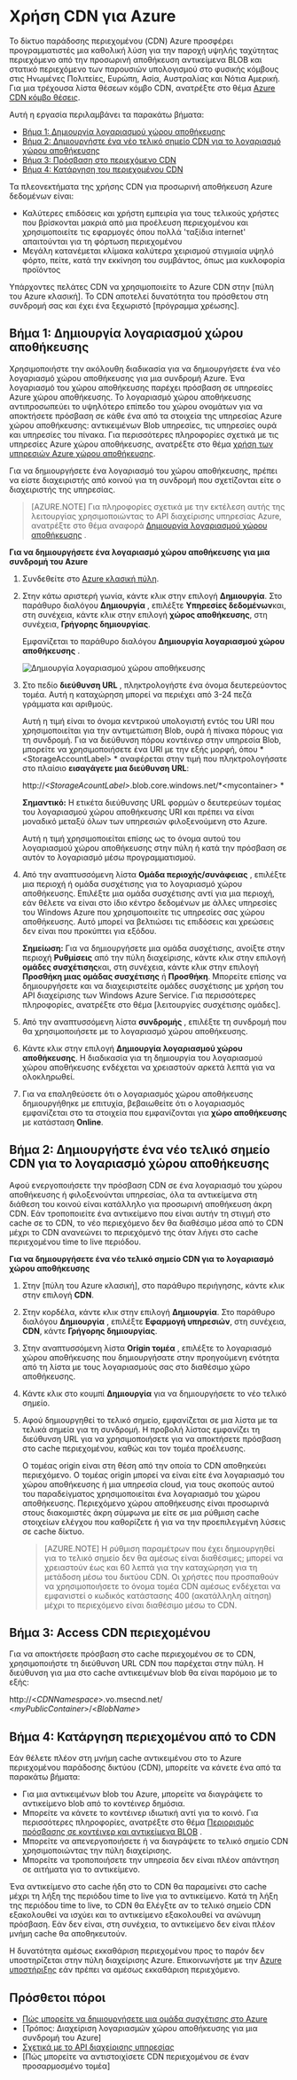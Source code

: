 # <a name="using-cdn-for-azure"></a>Χρήση CDN για Azure

Το δίκτυο παράδοσης περιεχομένου (CDN) Azure προσφέρει προγραμματιστές μια καθολική λύση για την παροχή υψηλής ταχύτητας περιεχόμενο από την προσωρινή αποθήκευση αντικείμενα BLOB και στατικό περιεχόμενο των παρουσιών υπολογισμού στο φυσικής κόμβους στις Ηνωμένες Πολιτείες, Ευρώπη, Ασία, Αυστραλίας και Νότια Αμερική. Για μια τρέχουσα λίστα θέσεων κόμβο CDN, ανατρέξτε στο θέμα [Azure CDN κόμβο θέσεις].

Αυτή η εργασία περιλαμβάνει τα παρακάτω βήματα:

* [Βήμα 1: Δημιουργία λογαριασμού χώρου αποθήκευσης](#Step1)
* [Βήμα 2: Δημιουργήστε ένα νέο τελικό σημείο CDN για το λογαριασμό χώρου αποθήκευσης](#Step2)
* [Βήμα 3: Πρόσβαση στο περιεχόμενο CDN](#Step3)
* [Βήμα 4: Κατάργηση του περιεχομένου CDN](#Step4)

Τα πλεονεκτήματα της χρήσης CDN για προσωρινή αποθήκευση Azure δεδομένων είναι:

-   Καλύτερες επιδόσεις και χρήστη εμπειρία για τους τελικούς χρήστες που βρίσκονται μακριά από μια προέλευση περιεχομένου και χρησιμοποιείτε τις εφαρμογές όπου πολλά 'ταξίδια internet' απαιτούνται για τη φόρτωση περιεχομένου
-   Μεγάλη κατανέμεται κλίμακα καλύτερα χειρισμού στιγμιαία υψηλό φόρτο, πείτε, κατά την εκκίνηση του συμβάντος, όπως μια κυκλοφορία προϊόντος

Υπάρχοντες πελάτες CDN να χρησιμοποιείτε το Azure CDN στην [πύλη του Azure κλασική]. Το CDN αποτελεί δυνατότητα του πρόσθετου στη συνδρομή σας και έχει ένα ξεχωριστό [πρόγραμμα χρέωσης].

<a id="Step1"> </a>
<h2>Βήμα 1: Δημιουργία λογαριασμού χώρου αποθήκευσης</h2>

Χρησιμοποιήστε την ακόλουθη διαδικασία για να δημιουργήσετε ένα νέο λογαριασμό χώρου αποθήκευσης για μια συνδρομή Azure. Ένα λογαριασμό του χώρου αποθήκευσης παρέχει πρόσβαση σε υπηρεσίες Azure χώρου αποθήκευσης. Το λογαριασμό χώρου αποθήκευσης αντιπροσωπεύει το υψηλότερο επίπεδο του χώρου ονομάτων για να αποκτήσετε πρόσβαση σε κάθε ένα από τα στοιχεία της υπηρεσίας Azure χώρου αποθήκευσης: αντικειμένων Blob υπηρεσίες, τις υπηρεσίες ουρά και υπηρεσίες του πίνακα. Για περισσότερες πληροφορίες σχετικά με τις υπηρεσίες Azure χώρου αποθήκευσης, ανατρέξτε στο θέμα [χρήση των υπηρεσιών Azure χώρου αποθήκευσης](http://msdn.microsoft.com/library/azure/gg433040.aspx).

Για να δημιουργήσετε ένα λογαριασμό του χώρου αποθήκευσης, πρέπει να είστε διαχειριστής από κοινού για τη συνδρομή που σχετίζονται είτε ο διαχειριστής της υπηρεσίας.

> [AZURE.NOTE] Για πληροφορίες σχετικά με την εκτέλεση αυτής της λειτουργίας χρησιμοποιώντας το API διαχείρισης υπηρεσίας Azure, ανατρέξτε στο θέμα αναφορά [Δημιουργία λογαριασμού χώρου αποθήκευσης](http://msdn.microsoft.com/library/windowsazure/hh264518.aspx) .

**Για να δημιουργήσετε ένα λογαριασμό χώρου αποθήκευσης για μια συνδρομή του Azure**

1.  Συνδεθείτε στο [Azure κλασική πύλη].
2.  Στην κάτω αριστερή γωνία, κάντε κλικ στην επιλογή **Δημιουργία**. Στο παράθυρο διαλόγου **Δημιουργία** , επιλέξτε **Υπηρεσίες δεδομένων**και, στη συνέχεια, κάντε κλικ στην επιλογή **χώρος αποθήκευσης**, στη συνέχεια, **Γρήγορης δημιουργίας**.

    Εμφανίζεται το παράθυρο διαλόγου **Δημιουργία λογαριασμού χώρου αποθήκευσης** .

    ![Δημιουργία λογαριασμού χώρου αποθήκευσης][create-new-storage-account]

4. Στο πεδίο **διεύθυνση URL** , πληκτρολογήστε ένα όνομα δευτερεύοντος τομέα. Αυτή η καταχώρηση μπορεί να περιέχει από 3-24 πεζά γράμματα και αριθμούς.

    Αυτή η τιμή είναι το όνομα κεντρικού υπολογιστή εντός του URI που χρησιμοποιείται για την αντιμετώπιση Blob, ουρά ή πίνακα πόρους για τη συνδρομή. Για να διεύθυνση πόρου κοντέινερ στην υπηρεσία Blob, μπορείτε να χρησιμοποιήσετε ένα URI με την εξής μορφή, όπου * &lt;StorageAccountLabel&gt; * αναφέρεται στην τιμή που πληκτρολογήσατε στο πλαίσιο **εισαγάγετε μια διεύθυνση URL**:

    http://*&lt;StorageAcountLabel&gt;*.blob.core.windows.net/*&lt;mycontainer&gt; *

    **Σημαντικό:** Η ετικέτα διεύθυνσης URL φορμών ο δευτερεύων τομέας του λογαριασμού χώρου αποθήκευσης URI και πρέπει να είναι μοναδικό μεταξύ όλων των υπηρεσιών φιλοξενούμενη στο Azure.

    Αυτή η τιμή χρησιμοποιείται επίσης ως το όνομα αυτού του λογαριασμού χώρου αποθήκευσης στην πύλη ή κατά την πρόσβαση σε αυτόν το λογαριασμό μέσω προγραμματισμού.

5.  Από την αναπτυσσόμενη λίστα **Ομάδα περιοχής/συνάφειας** , επιλέξτε μια περιοχή ή ομάδα συσχέτισης για το λογαριασμό χώρου αποθήκευσης. Επιλέξτε μια ομάδα συσχέτισης αντί για μια περιοχή, εάν θέλετε να είναι στο ίδιο κέντρο δεδομένων με άλλες υπηρεσίες του Windows Azure που χρησιμοποιείτε τις υπηρεσίες σας χώρου αποθήκευσης. Αυτό μπορεί να βελτιώσει τις επιδόσεις και χρεώσεις δεν είναι που προκύπτει για εξόδου.  

    **Σημείωση:** Για να δημιουργήσετε μια ομάδα συσχέτισης, ανοίξτε στην περιοχή **Ρυθμίσεις** από την πύλη διαχείρισης, κάντε κλικ στην επιλογή **ομάδες συσχέτισης**και, στη συνέχεια, κάντε κλικ στην επιλογή **Προσθήκη μιας ομάδας συσχέτισης** ή **Προσθήκη**. Μπορείτε επίσης να δημιουργήσετε και να διαχειριστείτε ομάδες συσχέτισης με χρήση του API διαχείρισης των Windows Azure Service. Για περισσότερες πληροφορίες, ανατρέξτε στο θέμα [λειτουργίες συσχέτισης ομάδες].

6. Από την αναπτυσσόμενη λίστα **συνδρομής** , επιλέξτε τη συνδρομή που θα χρησιμοποιήσετε με το λογαριασμό χώρου αποθήκευσης.
7.  Κάντε κλικ στην επιλογή **Δημιουργία λογαριασμού χώρου αποθήκευσης**. Η διαδικασία για τη δημιουργία του λογαριασμού χώρου αποθήκευσης ενδέχεται να χρειαστούν αρκετά λεπτά για να ολοκληρωθεί.
8.  Για να επαληθεύσετε ότι ο λογαριασμός χώρου αποθήκευσης δημιουργήθηκε με επιτυχία, βεβαιωθείτε ότι ο λογαριασμός εμφανίζεται στο τα στοιχεία που εμφανίζονται για **χώρο αποθήκευσης** με κατάσταση **Online**.

<a id="Step2"> </a>
<h2>Βήμα 2: Δημιουργήστε ένα νέο τελικό σημείο CDN για το λογαριασμό χώρου αποθήκευσης</h2>

Αφού ενεργοποιήσετε την πρόσβαση CDN σε ένα λογαριασμό του χώρου αποθήκευσης ή φιλοξενούνται υπηρεσίας, όλα τα αντικείμενα στη διάθεση του κοινού είναι κατάλληλο για προσωρινή αποθήκευση άκρη CDN. Εάν τροποποιείτε ένα αντικείμενο που είναι αυτήν τη στιγμή στο cache σε το CDN, το νέο περιεχόμενο δεν θα διαθέσιμο μέσα από το CDN μέχρι το CDN ανανεώνει το περιεχόμενό της όταν λήγει στο cache περιεχομένου time to live περιόδου.

**Για να δημιουργήσετε ένα νέο τελικό σημείο CDN για το λογαριασμό χώρου αποθήκευσης**

1. Στην [πύλη του Azure κλασική], στο παράθυρο περιήγησης, κάντε κλικ στην επιλογή **CDN**.

2. Στην κορδέλα, κάντε κλικ στην επιλογή **Δημιουργία**. Στο παράθυρο διαλόγου **Δημιουργία** , επιλέξτε **Εφαρμογή υπηρεσιών**, στη συνέχεια, **CDN**, κάντε **Γρήγορης δημιουργίας**.

3. Στην αναπτυσσόμενη λίστα **Origin τομέα** , επιλέξτε το λογαριασμό χώρου αποθήκευσης που δημιουργήσατε στην προηγούμενη ενότητα από τη λίστα με τους λογαριασμούς σας στο διαθέσιμο χώρο αποθήκευσης. 

4. Κάντε κλικ στο κουμπί **Δημιουργία** για να δημιουργήσετε το νέο τελικό σημείο.

5. Αφού δημιουργηθεί το τελικό σημείο, εμφανίζεται σε μια λίστα με τα τελικά σημεία για τη συνδρομή. Η προβολή λίστας εμφανίζει τη διεύθυνση URL για να χρησιμοποιήσετε για να αποκτήσετε πρόσβαση στο cache περιεχομένου, καθώς και τον τομέα προέλευσης. 

    Ο τομέας origin είναι στη θέση από την οποία το CDN αποθηκεύει περιεχόμενο. Ο τομέας origin μπορεί να είναι είτε ένα λογαριασμό του χώρου αποθήκευσης ή μια υπηρεσία cloud, για τους σκοπούς αυτού του παραδείγματος χρησιμοποιείται ένα λογαριασμό του χώρου αποθήκευσης. Περιεχόμενο χώρου αποθήκευσης είναι προσωρινά στους διακομιστές άκρη σύμφωνα με είτε σε μια ρύθμιση cache στοιχείων ελέγχου που καθορίζετε ή για να την προεπιλεγμένη λύσεις σε cache δίκτυο. 


    > [AZURE.NOTE] Η ρύθμιση παραμέτρων που έχει δημιουργηθεί για το τελικό σημείο δεν θα αμέσως είναι διαθέσιμες; μπορεί να χρειαστούν έως και 60 λεπτά για την καταχώρηση για τη μετάδοση μέσω του δικτύου CDN. Οι χρήστες που προσπαθούν να χρησιμοποιήσετε το όνομα τομέα CDN αμέσως ενδέχεται να εμφανιστεί ο κωδικός κατάστασης 400 (ακατάλληλη αίτηση) μέχρι το περιεχόμενο είναι διαθέσιμο μέσω το CDN.

<a id="Step3"> </a>
<h2>Βήμα 3: Access CDN περιεχομένου</h2> 

Για να αποκτήσετε πρόσβαση στο cache περιεχομένου σε το CDN, χρησιμοποιήστε τη διεύθυνση URL CDN που παρέχεται στην πύλη. Η διεύθυνση για μια στο cache αντικειμένων blob θα είναι παρόμοιο με το εξής:

http://<*CDNNamespace*\>.vo.msecnd.net/ <*myPublicContainer*\>/<*BlobName*\>

<a id="Step4"> </a>
<h2>Βήμα 4: Κατάργηση περιεχομένου από το CDN</h2>

Εάν θέλετε πλέον στη μνήμη cache αντικειμένου στο το Azure περιεχομένου παράδοσης δικτύου (CDN), μπορείτε να κάνετε ένα από τα παρακάτω βήματα:

-   Για μια αντικειμένων blob του Azure, μπορείτε να διαγράψετε το αντικείμενο blob από το κοντέινερ δημόσια.
-   Μπορείτε να κάνετε το κοντέινερ ιδιωτική αντί για το κοινό. Για περισσότερες πληροφορίες, ανατρέξτε στο θέμα [Περιορισμός πρόσβασης σε κοντέινερ και αντικείμενα BLOB](https://azure.microsoft.com/documentation/articles/storage-manage-access-to-resources/#restrict-access-to-containers-and-blobs) .
-   Μπορείτε να απενεργοποιήσετε ή να διαγράψετε το τελικό σημείο CDN χρησιμοποιώντας την πύλη διαχείρισης.
-   Μπορείτε να τροποποιήσετε την υπηρεσία δεν είναι πλέον απάντηση σε αιτήματα για το αντικείμενο.

Ένα αντικείμενο στο cache ήδη στο το CDN θα παραμείνει στο cache μέχρι τη λήξη της περιόδου time to live για το αντικείμενο. Κατά τη λήξη της περιόδου time to live, το CDN θα Ελέγξτε αν το τελικό σημείο CDN εξακολουθεί να ισχύει και το αντικείμενο εξακολουθεί να ανώνυμη πρόσβαση. Εάν δεν είναι, στη συνέχεια, το αντικείμενο δεν είναι πλέον μνήμη cache θα αποθηκευτούν.

Η δυνατότητα αμέσως εκκαθάριση περιεχομένου προς το παρόν δεν υποστηρίζεται στην πύλη διαχείρισης Azure. Επικοινωνήστε με την [Azure υποστήριξης](https://azure.microsoft.com/support/options/) εάν πρέπει να αμέσως εκκαθάριση περιεχόμενο. 

## <a name="additional-resources"></a>Πρόσθετοι πόροι

-   [Πώς μπορείτε να δημιουργήσετε μια ομάδα συσχέτισης στο Azure]
-   [Τρόπος: Διαχείριση λογαριασμών χώρου αποθήκευσης για μια συνδρομή του Azure]
-   [Σχετικά με το API διαχείρισης υπηρεσίας]
-   [Πώς μπορείτε να αντιστοιχίσετε CDN περιεχομένου σε έναν προσαρμοσμένο τομέα]

  [Create Storage Account]: http://azure.microsoft.com/documentation/articles/storage-create-storage-account/
  [Azure CDN κόμβο θέσεις]: http://msdn.microsoft.com/library/windowsazure/gg680302.aspx
  [Azure κλασική πύλη]: https://manage.windowsazure.com/
  [πρόγραμμα χρεώσεων]: /pricing/calculator/?scenario=full
  [Πώς μπορείτε να δημιουργήσετε μια ομάδα συσχέτισης στο Azure]: http://msdn.microsoft.com/library/azure/ee460798.aspx
  [Overview of the Azure CDN]: http://msdn.microsoft.com/library/windowsazure/ff919703.aspx
  [Σχετικά με το API διαχείρισης υπηρεσίας]: http://msdn.microsoft.com/library/windowsazure/ee460807.aspx
  [Πώς μπορείτε να αντιστοιχίσετε CDN περιεχόμενο σε ένα προσαρμοσμένο τομέα]: http://msdn.microsoft.com/library/windowsazure/gg680307.aspx


[create-new-storage-account]: ./media/cdn/CDN_CreateNewStorageAcct.png
[Previous Management Portal]: ../../Shared/Media/previous-portal.png
